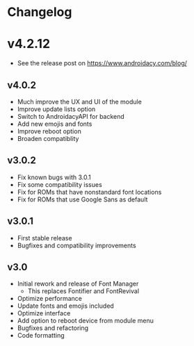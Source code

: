 # Changelog

# v4.2.12

- See the release post on https://www.androidacy.com/blog/

## v4.0.2

- Much improve the UX and UI of the module
- Improve update lists option
- Switch to AndroidacyAPI for backend
- Add new emojis and fonts
- Improve reboot option
- Broaden compatiblity
## v3.0.2

- Fix known bugs with 3.0.1
- Fix some compatibility issues
- Fix for ROMs that have nonstandard font locations
- Fix for ROMs that use Google Sans as default

## v3.0.1

- First stable release
- Bugfixes and compatibility improvements

## v3.0

- Initial rework and release of Font Manager
    - This replaces Fontifier and FontRevival
- Optimize performance
- Update fonts and emojis included
- Optimize interface
- Add option to reboot device from module menu
- Bugfixes and refactoring
- Code formatting